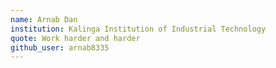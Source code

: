 ```yaml
---
name: Arnab Dan
institution: Kalinga Institution of Industrial Technology
quote: Work harder and harder
github_user: arnab8335
---
```

